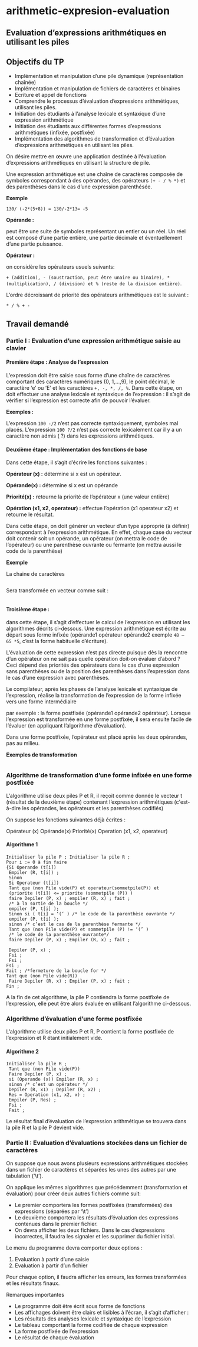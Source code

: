 # arithmetic-expresion-evaluation

## Evaluation d’expressions arithmétiques en utilisant les piles
## Objectifs du TP
* Implémentation et manipulation d’une pile dynamique (représentation chaînée)
* Implémentation et manipulation de fichiers de caractères et binaires
* Ecriture et appel de fonctions
* Comprendre le processus d’évaluation d’expressions arithmétiques, utilisant les piles.
* Initiation des étudiants à l’analyse lexicale et syntaxique d’une expression arithmétique
* Initiation des étudiants aux différentes formes d’expressions arithmétiques (infixée, postfixée)
* Implémentation des algorithmes de transformation et d’évaluation d’expressions arithmétiques en utilisant les piles.

On désire mettre en œuvre une application destinée à l’évaluation d’expressions arithmétiques en utilisant la structure de pile.

Une expression arithmétique est une chaîne de caractères composée de symboles correspondant à des opérandes, des opérateurs ```(+ - / % *)``` et des parenthèses dans le cas d’une expression parenthésée.

**Exemple**

```130/ (-2*(5+8)) = 130/-2*13= -5```

**Opérande :**

peut être une suite de symboles représentant un entier ou un réel.
Un réel est composé d’une partie entière, une partie décimale et éventuellement d’une partie puissance.

**Opérateur :** 

on considère les opérateurs usuels suivants:

```+ (addition), - (soustraction, peut être unaire ou binaire), * (multiplication), / (division) et % (reste de la division entière)```.

L’ordre décroissant de priorité des opérateurs arithmétiques est le suivant :

```* / % + -```

## Travail demandé
### Partie I : Evaluation d’une expression arithmétique saisie au clavier
#### Première étape : Analyse de l’expression

L’expression doit être saisie sous forme d’une chaîne de caractères comportant des caractères numériques (0, 1,…,9), le point décimal, le caractère ‘e’ ou ‘E’ et les caractères ```+, -, *, /, %```.
Dans cette étape, on doit effectuer une analyse lexicale et syntaxique de l’expression : il s’agit de vérifier si l’expression est correcte afin de pouvoir l’évaluer.

**Exemples :**

L’expression ```100 -/2``` n’est pas correcte syntaxiquement, symboles mal placés.
L’expression ```100 ?/2``` n’est pas correcte lexicalement car il y a un caractère non admis ( ?) dans les expressions arithmétiques.

#### Deuxième étape : Implémentation des fonctions de base

Dans cette étape, il s’agit d’écrire les fonctions suivantes :

**Opérateur (x) :** détermine si x est un opérateur.

**Opérande(x) :** détermine si x est un opérande

**Priorité(x) :** retourne la priorité de l’opérateur x (une valeur entière)

**Opération (x1, x2, operateur) :** effectue l’opération (x1 operateur x2) et retourne le résultat.

Dans cette étape, on doit générer un vecteur d’un type approprié (à définir) correspondant à l’expression arithmétique. 
En effet, chaque case du vecteur doit contenir soit un opérande, un opérateur (on mettra le code de l’opérateur) ou une parenthèse ouvrante ou fermante (on mettra aussi le code de la parenthèse)

**Exemple**

La chaine de caractères

<a href="https://zupimages.net/viewer.php?id=20/01/wqax.png"><img src="https://zupimages.net/up/20/01/wqax.png" alt="" /></a>

Sera transformée en vecteur comme suit :

<a href="https://zupimages.net/viewer.php?id=20/01/l6om.png"><img src="https://zupimages.net/up/20/01/l6om.png" alt="" /></a>

#### Troisième étape : 
dans cette étape, il s’agit d’effectuer le calcul de l’expression en utilisant les algorithmes décrits ci-dessous.
Une expression arithmétique est écrite au départ sous forme infixée (opérande1 opérateur opérande2 exemple ```48 – 65 *5```, c’est la forme habituelle d’écriture).

L’évaluation de cette expression n’est pas directe puisque dès la rencontre d’un opérateur on ne sait pas quelle opération doit-on évaluer d’abord ? Ceci dépend des priorités des opérateurs dans le cas d’une expression sans parenthèses ou de la position des parenthèses dans l’expression dans le cas d’une expression avec parenthèses.

Le compilateur, après les phases de l’analyse lexicale et syntaxique de l’expression, réalise la transformation de l’expression de la forme infixée vers une forme intermédiaire 

par exemple : la forme postfixée (opérande1 opérande2 opérateur). Lorsque l’expression est transformée en une forme postfixée, il sera ensuite facile de l’évaluer (en appliquant l’algorithme d’évaluation).

Dans une forme postfixée, l’opérateur est placé après les deux opérandes, pas au milieu.

**Exemples de transformation**

<a href="https://zupimages.net/viewer.php?id=20/01/8yvj.png"><img src="https://zupimages.net/up/20/01/8yvj.png" alt="" /></a>

### Algorithme de transformation d’une forme infixée en une forme postfixée

L’algorithme utilise deux piles P et R, il reçoit comme donnée le vecteur t (résultat de la deuxième étape) contenant l’expression arithmétiques (c'est-à-dire les opérandes, les opérateurs et les parenthèses codifiés)

On suppose les fonctions suivantes déjà écrites :

Opérateur (x) Opérande(x) Priorité(x) Operation (x1, x2, operateur)

#### Algorithme 1
```
Initialiser la pile P ; Initialiser la pile R ;
Pour i := 0 à fin faire
{Si Operande (t[i])
 Empiler (R, t[i]) ;
 Sinon
 Si Operateur (t[i])
 Tant que (non Pile vide(P) et operateur(sommetpile(P)) et
 (priorite (t[i]) <= priorite (sommetpile (P)) )
 faire Depiler (P, x) ; empiler (R, x) ; fait ;
 /* à la sortie de la boucle */
 empiler (P, t[i] );
 Sinon si ( t[i] = ‘(‘ ) /* le code de la parenthèse ouvrante */
 empiler (P, t[i] );
 sinon /* c’est le cas de la parenthèse fermante */
 Tant que (non Pile vide(P) et sommetpile (P) != ‘(’ )
 /* le code de la parenthèse ouvrante*/
 faire Depiler (P, x) ; Empiler (R, x) ; fait ;

 Depiler (P, x) ;
 Fsi ;
 Fsi ;
Fsi ;
Fait ; /*fermeture de la boucle for */
Tant que (non Pile vide(R))
 Faire Depiler (R, x) ; Empiler (P, x) ; fait ;
Fin ;
```

A la fin de cet algorithme, la pile P contiendra la forme postfixée de l’expression, elle peut être alors évaluée en utilisant l’algorithme ci-dessous.

### Algorithme d’évaluation d’une forme postfixée

L’algorithme utilise deux piles P et R, P contient la forme postfixée de l’expression et R étant initialement vide.

#### Algorithme 2
```
Initialiser la pile R ;
 Tant que (non Pile vide(P))
 Faire Depiler (P, x) ;
 si (Operande (x)) Empiler (R, x) ;
 sinon /* c’est un opérateur */
 Depiler (R, x1) ; Depiler (R, x2) ;
 Res = Operation (x1, x2, x) ;
 Empiler (P, Res) ;
 Fsi ;
 Fait ;
```

Le résultat final d’évaluation de l’expression arithmétique se trouvera dans la  pile R et la pile P devient vide.

### Partie II : Evaluation d’évaluations stockées dans un fichier de caractères
On suppose que nous avons plusieurs expressions arithmétiques stockées dans un fichier de caractères et séparées les unes des autres par une tabulation (‘\t’).

On applique les mêmes algorithmes que précédemment (transformation et évaluation) pour créer deux autres fichiers comme suit:
* Le premier comportera les formes postfixées (transformées) des expressions (séparées par ‘\t’)
* Le deuxième comportera les résultats d’évaluation des expressions contenues dans le premier fichier.
* On devra afficher les deux fichiers. Dans le cas d’expressions incorrectes, il faudra les signaler et les supprimer du fichier initial.

Le menu du programme devra comporter deux options :
1. Evaluation à partir d’une saisie
2. Evaluation à partir d’un fichier

Pour chaque option, il faudra afficher les erreurs, les formes transformées et les résultats finaux.

Remarques importantes
* Le programme doit être écrit sous forme de fonctions
* Les affichages doivent être clairs et lisibles à l’écran, il s’agit d’afficher :
* Les résultats des analyses lexicale et syntaxique de l’expression
* Le tableau comportant la forme codifiée de chaque expression
* La forme postfixée de l’expression
* Le résultat de chaque évaluation
